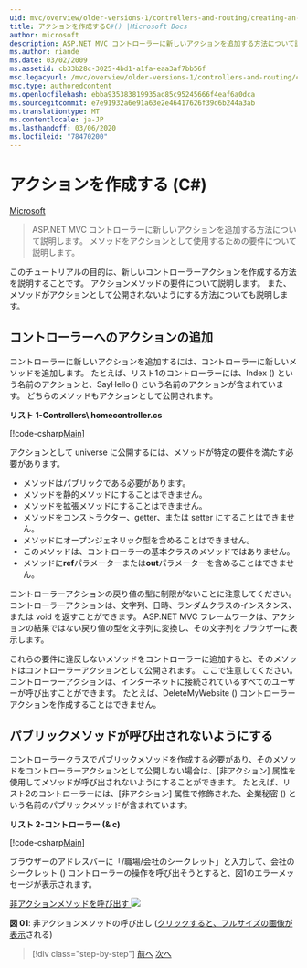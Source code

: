 ```yaml
---
uid: mvc/overview/older-versions-1/controllers-and-routing/creating-an-action-cs
title: アクションを作成するC#() |Microsoft Docs
author: microsoft
description: ASP.NET MVC コントローラーに新しいアクションを追加する方法について説明します。 メソッドをアクションとして使用するための要件について説明します。
ms.author: riande
ms.date: 03/02/2009
ms.assetid: cb33b28c-3025-4bd1-a1fa-eaa3af7bb56f
msc.legacyurl: /mvc/overview/older-versions-1/controllers-and-routing/creating-an-action-cs
msc.type: authoredcontent
ms.openlocfilehash: ebba935383819935ad85c95245666f4eaf6a0dca
ms.sourcegitcommit: e7e91932a6e91a63e2e46417626f39d6b244a3ab
ms.translationtype: MT
ms.contentlocale: ja-JP
ms.lasthandoff: 03/06/2020
ms.locfileid: "78470200"
---
```

# <a name="creating-an-action-c"></a>アクションを作成する (C#)

[Microsoft](https://github.com/microsoft)

> ASP.NET MVC コントローラーに新しいアクションを追加する方法について説明します。 メソッドをアクションとして使用するための要件について説明します。

このチュートリアルの目的は、新しいコントローラーアクションを作成する方法を説明することです。 アクションメソッドの要件について説明します。 また、メソッドがアクションとして公開されないようにする方法についても説明します。

## <a name="adding-an-action-to-a-controller"></a>コントローラーへのアクションの追加

コントローラーに新しいアクションを追加するには、コントローラーに新しいメソッドを追加します。 たとえば、リスト1のコントローラーには、Index () という名前のアクションと、SayHello () という名前のアクションが含まれています。 どちらのメソッドもアクションとして公開されます。

**リスト 1-Controllers\ homecontroller.cs**

[!code-csharp[Main](creating-an-action-cs/samples/sample1.cs)]

アクションとして universe に公開するには、メソッドが特定の要件を満たす必要があります。

- メソッドはパブリックである必要があります。
- メソッドを静的メソッドにすることはできません。
- メソッドを拡張メソッドにすることはできません。
- メソッドをコンストラクター、getter、または setter にすることはできません。
- メソッドにオープンジェネリック型を含めることはできません。
- このメソッドは、コントローラーの基本クラスのメソッドではありません。
- メソッドに**ref**パラメーターまたは**out**パラメーターを含めることはできません。

コントローラーアクションの戻り値の型に制限がないことに注意してください。 コントローラーアクションは、文字列、日時、ランダムクラスのインスタンス、または void を返すことができます。 ASP.NET MVC フレームワークは、アクションの結果ではない戻り値の型を文字列に変換し、その文字列をブラウザーに表示します。

これらの要件に違反しないメソッドをコントローラーに追加すると、そのメソッドはコントローラーアクションとして公開されます。 ここで注意してください。 コントローラーアクションは、インターネットに接続されているすべてのユーザーが呼び出すことができます。 たとえば、DeleteMyWebsite () コントローラーアクションを作成することはできません。

## <a name="preventing-a-public-method-from-being-invoked"></a>パブリックメソッドが呼び出されないようにする

コントローラークラスでパブリックメソッドを作成する必要があり、そのメソッドをコントローラーアクションとして公開しない場合は、[非アクション] 属性を使用してメソッドが呼び出されないようにすることができます。 たとえば、リスト2のコントローラーには、[非アクション] 属性で修飾された、企業秘密 () という名前のパブリックメソッドが含まれています。

**リスト 2-コントローラー (& c)**

[!code-csharp[Main](creating-an-action-cs/samples/sample2.cs)]

ブラウザーのアドレスバーに「/職場/会社のシークレット」と入力して、会社のシークレット () コントローラーの操作を呼び出そうとすると、図1のエラーメッセージが表示されます。

[非アクションメソッドを呼び出す ![](creating-an-action-cs/_static/image1.jpg)](creating-an-action-cs/_static/image1.png)

**図 01**: 非アクションメソッドの呼び出し ([クリックすると、フルサイズの画像が表示](creating-an-action-cs/_static/image2.png)される)

> [!div class="step-by-step"]
> [前へ](creating-a-controller-cs.md)
> [次へ](asp-net-mvc-routing-overview-vb.md)
